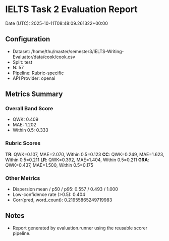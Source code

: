 # IELTS Task 2 Evaluation Report

Date (UTC): 2025-10-11T08:48:09.261322+00:00

## Configuration
- Dataset: /home/thu/master/semester3/IELTS-Writing-Evaluator/data/cook/cook.csv
- Split: test
- N: 57
- Pipeline: Rubric-specific
- API Provider: openai

## Metrics Summary
### Overall Band Score
- QWK: 0.409
- MAE: 1.202
- Within 0.5: 0.333

### Rubric Scores
**TR**: QWK=0.107, MAE=2.070, Within 0.5=0.123
**CC**: QWK=0.249, MAE=1.623, Within 0.5=0.211
**LR**: QWK=0.392, MAE=1.404, Within 0.5=0.211
**GRA**: QWK=0.437, MAE=1.500, Within 0.5=0.175

### Other Metrics
- Dispersion mean / p50 / p95: 0.557 / 0.493 / 1.000
- Low-confidence rate (>0.5): 0.404
- Corr(pred, word_count): 0.21955865249719983

## Notes
- Report generated by evaluation.runner using the reusable scorer pipeline.